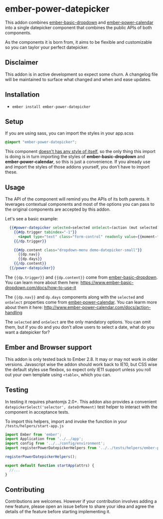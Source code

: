 # ember-power-datepicker

This addon combines [ember-basic-dropdown](www.ember-basic-dropdown.com) and [ember-power-calendar](www.ember-power-calendar.com) 
into a single datepicker component that combines the public APIs of both components.

As the components it is born from, it aims to be flexible and customizable so you can
taylor your perfect datepicker.

## Disclaimer

This addon is in active development so expect some churn.
A changelog file will be maintained to surface what changed and when and ease updates.

## Installation

* `ember install ember-power-datepicker`

## Setup

If you are using sass, you can import the styles in your app.scss

```scss
@import "ember-power-datepicker";
```
This component [doesn't has any style of itself](https://github.com/cibernox/ember-power-datepicker/blob/master/app/styles/ember-power-datepicker.scss), so the only thing this import is doing is
in turn importing the styles of **ember-basic-dropdown** and **ember-power-calendar**, so
this is just a convenience.
If you already use and import the styles of those addons yourself, you don't have to 
import these.

## Usage

The API of the component will remind you the APIs of its both parents. It leverages
contextual components and most of the options you can pass to the original components
are accepted by this addon.

Let's see a basic example:

```hbs
  {{#power-datepicker selected=selected onSelect=(action (mut selected) value="date") as |dp|}}
    {{#dp.trigger tabindex="-1"}}
      <input type="text" class="form-control" readonly value={{moment-format selected}}>
    {{/dp.trigger}}

    {{#dp.content class="dropdown-menu demo-datepicker-small"}}
      {{dp.nav}}
      {{dp.days}}
    {{/dp.content}}
  {{/power-datepicker}}
```

The `{{dp.trigger}}` and `{{dp.content}}` come from [ember-basic-dropdown](www.ember-basic-dropdown.com). 
You can learn more about them here: https://www.ember-basic-dropdown.com/docs/how-to-use-it

The `{{dp.nav}}` and `dp.days` components along with the `selected` and `onSelect` properties 
come from [ember-power-calendar](www.ember-power-calendar.com).
You can learm more about them it here: http://www.ember-power-calendar.com/docs/action-handling

The `selected` and `onSelect` are the only mandatory options. You can omit them, but if
you do and you don't allow users to select a date, what do you want a datepicker for?

## Ember and Browser support

This addon is only tested back to Ember 2.8. It may or may not work in older versions.
Javascript wise the addon should work back to IE10, but CSS wise the default styles use
flexbox, so expect only IE11 support unless you roll out your own template using `<table>`,
which you can.

## Testing

In testing it requires phantomjs 2.0+. This addon also provides a convenient 
`datepickerSelect('selector', dateOrMoment)` test helper to interact with the component in 
acceptance tests.

To import this helpers, import and invoke the function in your `/tests/helpers/start-app.js`

```js
import Ember from 'ember';
import Application from '../../app';
import config from '../../config/environment';
import registerPowerDatepickerHelpers from '../../tests/helpers/ember-power-datepicker';

registerPowerDatepickerHelpers();

export default function startApp(attrs) {
  //...
}
```

## Contributing

Contributions are welcomes. However if your contribution involves adding a new feature, 
please open an issue before to share your idea and agree the details of the feature before starting implementing it.
